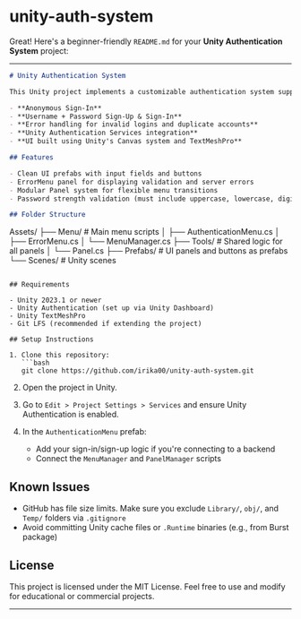 # unity-auth-system

Great! Here's a beginner-friendly `README.md` for your **Unity Authentication System** project:

---

```markdown
# Unity Authentication System

This Unity project implements a customizable authentication system supporting:

- **Anonymous Sign-In**
- **Username + Password Sign-Up & Sign-In**
- **Error handling for invalid logins and duplicate accounts**
- **Unity Authentication Services integration**
- **UI built using Unity's Canvas system and TextMeshPro**

## Features

- Clean UI prefabs with input fields and buttons
- ErrorMenu panel for displaying validation and server errors
- Modular Panel system for flexible menu transitions
- Password strength validation (must include uppercase, lowercase, digit, special character)

## Folder Structure

```

Assets/
├── Menu/                  # Main menu scripts
│   ├── AuthenticationMenu.cs
│   ├── ErrorMenu.cs
│   └── MenuManager.cs
├── Tools/                 # Shared logic for all panels
│   └── Panel.cs
├── Prefabs/               # UI panels and buttons as prefabs
└── Scenes/                # Unity scenes

````

## Requirements

- Unity 2023.1 or newer
- Unity Authentication (set up via Unity Dashboard)
- Unity TextMeshPro
- Git LFS (recommended if extending the project)

## Setup Instructions

1. Clone this repository:
   ```bash
   git clone https://github.com/irika00/unity-auth-system.git
````

2. Open the project in Unity.

3. Go to `Edit > Project Settings > Services` and ensure Unity Authentication is enabled.

4. In the `AuthenticationMenu` prefab:

   * Add your sign-in/sign-up logic if you're connecting to a backend
   * Connect the `MenuManager` and `PanelManager` scripts

## Known Issues

* GitHub has file size limits. Make sure you exclude `Library/`, `obj/`, and `Temp/` folders via `.gitignore`
* Avoid committing Unity cache files or `.Runtime` binaries (e.g., from Burst package)

## License

This project is licensed under the MIT License. Feel free to use and modify for educational or commercial projects.

---

